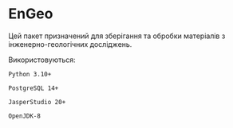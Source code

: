 # EnGeo

Цей пакет призначений для зберігання та обробки матеріалів з інженерно-геологічних досліджень.

  Використовуються:
  
    Python 3.10+
  
    PostgreSQL 14+
    
    JasperStudio 20+
    
    OpenJDK-8
